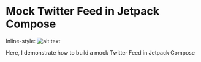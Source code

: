 # Mock Twitter Feed in Jetpack Compose

Inline-style: 
![alt text](https://firebasestorage.googleapis.com/v0/b/anime-dating-app-sample.appspot.com/o/Screenshot_20210731-002038_Sample%20JetPack%20Compose%20App.jpg?alt=media&token=b27c2c12-49dc-4239-b00f-9d8a26382470 "")


Here, I demonstrate how to build a mock Twitter Feed in Jetpack Compose 
